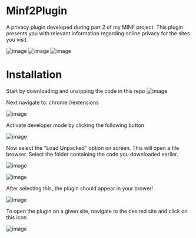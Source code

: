 # Minf2Plugin
A privacy plugin developed during part 2 of my MINF project.
This plugin presents you with relevant information regarding online privacy for the sites you visit.

![image](https://user-images.githubusercontent.com/61881348/230254203-242fe609-e254-4fb4-b12c-a2c63440da03.png)
![image](https://user-images.githubusercontent.com/61881348/230254334-d476e0ee-7770-40a7-abaa-03eda2c1d6bf.png)
![image](https://user-images.githubusercontent.com/61881348/230254405-97bd72db-4e40-4367-ab7e-89834b02ca5e.png)

# Installation

Start by downloading and unzipping the code in this repo
![image](https://user-images.githubusercontent.com/61881348/230255477-cb885af4-9ffe-4e25-8489-de54384dbb93.png)

Next navigate to: chrome://extensions

![image](https://user-images.githubusercontent.com/61881348/230255828-9a6a2c07-a6a0-4735-9bed-de9330af04e9.png)

Activate developer mode by clicking the following button

![image](https://user-images.githubusercontent.com/61881348/230260364-e30b5d7b-d05c-4819-a7bd-1eab7bdbe215.png)

Now select the "Load Unpacked" option on screen. This will open a file browser. Select the folder containing the code you downloaded earlier.

![image](https://user-images.githubusercontent.com/61881348/230256389-e814642d-2fdf-4e2e-82c7-22448246b8c6.png)

![image](https://user-images.githubusercontent.com/61881348/230259386-4dbaeea7-2927-40bb-9a61-6c25d3918e68.png)

After selecting this, the plugin should appear in your brower!

![image](https://user-images.githubusercontent.com/61881348/230259613-6b083796-8d4a-4ccf-b945-99cdad089921.png)

To open the plugin on a given site, navigate to the desired site and click on this icon

![image](https://user-images.githubusercontent.com/61881348/230259955-b757ad3d-31e1-4b4f-840c-8e87b3da644b.png)

